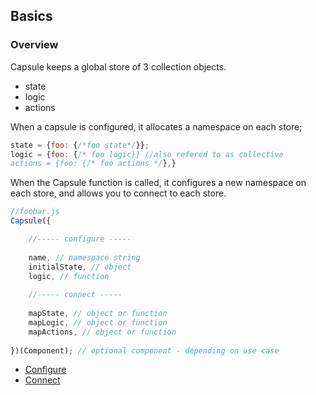 ## Basics
### Overview

Capsule keeps a global store of 3 collection objects. 
- state
- logic
- actions

When a capsule is configured, it allocates a namespace on each store;
```js
state = {foo: {/*foo state*/}};
logic = {foo: {/* foo logic}} //also refered to as collective
actions = {foo: {/* foo actions */},}
```
When the Capsule function is called, it configures a new namespace on each store, and allows you to connect to each store.
```js
//foobar.js
Capsule({

    //----- configure -----
    
    name, // namespace string
    initialState, // object
    logic, // function
    
    //----- connect -----
    
    mapState, // object or function
    mapLogic, // object or function
    mapActions, // object or function
    
})(Component); // optional component - depending on use case
```
- [Configure](https://github.com/iosio/capsule/blob/master/docs/basics/configure.md)
- [Connect](https://github.com/iosio/capsule/blob/master/docs/basics/connect.md)
